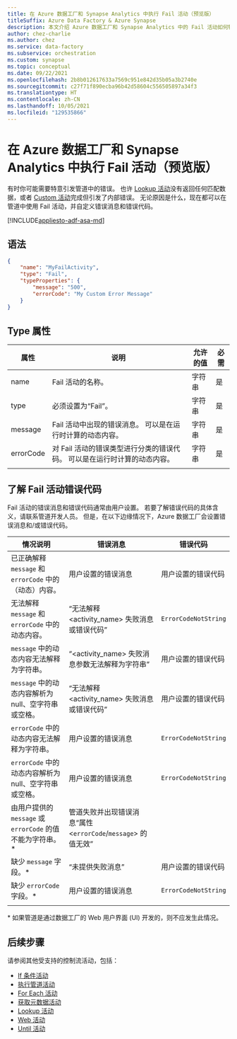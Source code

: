```yaml
---
title: 在 Azure 数据工厂和 Synapse Analytics 中执行 Fail 活动（预览版）
titleSuffix: Azure Data Factory & Azure Synapse
description: 本文介绍 Azure 数据工厂和 Synapse Analytics 中的 Fail 活动如何特意引发管道中的错误。
author: chez-charlie
ms.author: chez
ms.service: data-factory
ms.subservice: orchestration
ms.custom: synapse
ms.topic: conceptual
ms.date: 09/22/2021
ms.openlocfilehash: 2b8b012617633a7569c951e842d35b05a3b2740e
ms.sourcegitcommit: c27f71f890ecba96b42d58604c556505897a34f3
ms.translationtype: HT
ms.contentlocale: zh-CN
ms.lasthandoff: 10/05/2021
ms.locfileid: "129535866"
---
```

# <a name="execute-a-fail-activity-in-azure-data-factory-and-synapse-analytics-preview"></a>在 Azure 数据工厂和 Synapse Analytics 中执行 Fail 活动（预览版）

有时你可能需要特意引发管道中的错误。 也许 [Lookup 活动](control-flow-lookup-activity.md)没有返回任何匹配数据，或者 [Custom 活动](transform-data-using-dotnet-custom-activity.md)完成但引发了内部错误。 无论原因是什么，现在都可以在管道中使用 Fail 活动，并自定义错误消息和错误代码。

[!INCLUDE[appliesto-adf-asa-md](includes/appliesto-adf-asa-md.md)]


## <a name="syntax"></a>语法

```json
{
    "name": "MyFailActivity",
    "type": "Fail",
    "typeProperties": {
        "message": "500",
        "errorCode": "My Custom Error Message"
    }
}

```

## <a name="type-properties"></a>Type 属性

| 属性 | 说明 | 允许的值 | 必需 |
| --- | --- | --- | --- |
| name | Fail 活动的名称。 | 字符串 | 是 |
| type | 必须设置为“Fail”。 | 字符串 | 是 |
| message | Fail 活动中出现的错误消息。 可以是在运行时计算的动态内容。 | 字符串 | 是 |
| errorCode | 对 Fail 活动的错误类型进行分类的错误代码。 可以是在运行时计算的动态内容。 | 字符串 | 是 |
| | |

## <a name="understand-the-fail-activity-error-code"></a>了解 Fail 活动错误代码

Fail 活动的错误消息和错误代码通常由用户设置。 若要了解错误代码的具体含义，请联系管道开发人员。 但是，在以下边缘情况下，Azure 数据工厂会设置错误消息和/或错误代码。

| 情况说明 | 错误消息 | 错误代码 |
| --- | --- | --- |
已正确解释 `message` 和 `errorCode` 中的（动态）内容。 | 用户设置的错误消息 | 用户设置的错误代码 |
无法解释 `message` 和 `errorCode` 中的动态内容。 | “无法解释 <activity_name> 失败消息或错误代码” | `ErrorCodeNotString` |
| `message` 中的动态内容无法解释为字符串。 | “<activity_name> 失败消息参数无法解释为字符串” | 用户设置的错误代码 |
| `message` 中的动态内容解析为 null、空字符串或空格。 | “无法解释 <activity_name> 失败消息或错误代码” | 用户设置的错误代码 |
| `errorCode` 中的动态内容无法解释为字符串。 | 用户设置的错误消息 | `ErrorCodeNotString` |
| `errorCode` 中的动态内容解析为 null、空字符串或空格。 | 用户设置的错误消息 | `ErrorCodeNotString` |
| 由用户提供的 `message` 或 `errorCode` 的值不能为字符串。* | 管道失败并出现错误消息“属性 <`errorCode`/`message`> 的值无效” | |
| 缺少 `message` 字段。* | “未提供失败消息” | 用户设置的错误代码 |
| 缺少 `errorCode` 字段。* | 用户设置的错误消息 | `ErrorCodeNotString` |
| | |

\* 如果管道是通过数据工厂的 Web 用户界面 (UI) 开发的，则不应发生此情况。

## <a name="next-steps"></a>后续步骤

请参阅其他受支持的控制流活动，包括：

- [If 条件活动](control-flow-if-condition-activity.md)
- [执行管道活动](control-flow-execute-pipeline-activity.md)
- [For Each 活动](control-flow-for-each-activity.md)
- [获取元数据活动](control-flow-get-metadata-activity.md)
- [Lookup 活动](control-flow-lookup-activity.md)
- [Web 活动](control-flow-web-activity.md)
- [Until 活动](control-flow-until-activity.md)
